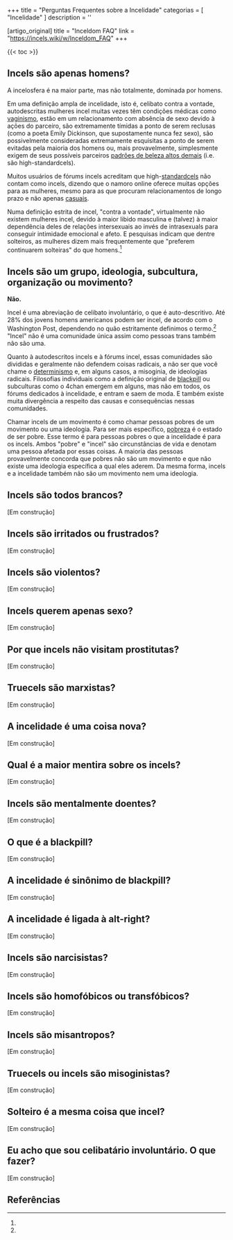 +++
title = "Perguntas Frequentes sobre a Incelidade"
categorias = [ "Incelidade" ]
description = ''

[artigo_original]
title = "Inceldom FAQ"
link = "https://incels.wiki/w/Inceldom_FAQ"
+++

{{< toc >}}

## Incels são apenas homens?
A incelosfera é na maior parte, mas não totalmente, dominada por homens.

Em uma definição ampla de incelidade, isto é, celibato contra a vontade, autodescritas mulheres incel muitas vezes têm condições médicas como [vaginismo](/artigos/vaginismo), estão em um relacionamento com absência de sexo devido à ações do parceiro, são extremamente tímidas a ponto de serem reclusas (como a poeta Emily Dickinson, que supostamente nunca fez sexo), são possivelmente consideradas extremamente esquisitas a ponto de serem evitadas pela maioria dos homens ou, mais provavelmente, simplesmente exigem de seus possíveis parceiros [padrões de beleza altos demais](/artigo/standardcel) (i.e. são high-standardcels).

Muitos usuários de fórums incels acreditam que high-[standardcels](/artigo/standardcel) não contam como incels, dizendo que o namoro online oferece muitas opções para as mulheres, mesmo para as que procuram relacionamentos de longo prazo e não apenas [casuais](/artigos/pump-and-dump).

Numa definição estrita de incel, "contra a vontade", virtualmente não existem mulheres incel, devido à maior libido masculina e (talvez) à maior dependência deles de relações intersexuais ao invés de intrasexuals para conseguir intimidade emocional e afeto. E pesquisas indicam que dentre solteiros, as mulheres dizem mais frequentemente que "preferem continuarem solteiras" do que homens.[^1]

## Incels são um grupo, ideologia, subcultura, organização ou movimento?
**Não.**

Incel é uma abreviação de celibato involuntário, o que é auto-descritivo. Até 28% dos jovens homens americanos podem ser incel, de acordo com o Washington Post, dependendo no quão estritamente definimos o termo.[^2] "Incel" não é uma comunidade única assim como pessoas trans também não são uma.

Quanto à autodescritos incels e à fórums incel, essas comunidades são divididas e geralmente não defendem coisas radicais, a não ser que você chame o [determinismo](/artigos/determinismo) e, em alguns casos, a misoginia, de ideologias radicais. Filosofias individuais como a definição original de [blackpill](/artigos/blackpill) ou subculturas como o 4chan emergem em alguns, mas não em todos, os fórums dedicados à incelidade, e entram e saem de moda. E também existe muita divergência a respeito das causas e consequências nessas comunidades.

Chamar incels de um movimento é como chamar pessoas pobres de um movimento ou uma ideologia. Para ser mais específico, [pobreza](/artigos/pobreza) é o estado de ser pobre. Esse termo é para pessoas pobres o que a incelidade é para os incels. Ambos "pobre" e "incel" são circunstâncias de vida e denotam uma pessoa afetada por essas coisas. A maioria das pessoas provavelmente concorda que pobres não são um movimento e que não existe uma ideologia específica a qual eles aderem. Da mesma forma, incels e a incelidade também não são um movimento nem uma ideologia.

## Incels são todos brancos?
[Em construção]

## Incels são irritados ou frustrados?
[Em construção]

## Incels são violentos?
[Em construção]

## Incels querem apenas sexo?
[Em construção]

## Por que incels não visitam prostitutas?
[Em construção]

## Truecels são marxistas?
[Em construção]

## A incelidade é uma coisa nova?
[Em construção]

## Qual é a maior mentira sobre os incels?
[Em construção]

## Incels são mentalmente doentes?
[Em construção]

## O que é a blackpill?
[Em construção]

## A incelidade é sinônimo de blackpill?
[Em construção]

## A incelidade é ligada à alt-right?
[Em construção]

## Incels são narcisistas?
[Em construção]

## Incels são homofóbicos ou transfóbicos?
[Em construção]

## Incels são misantropos?
[Em construção]

## Truecels ou incels são misoginistas?
[Em construção]

## Solteiro é a mesma coisa que incel?
[Em construção]

## Eu acho que sou celibatário involuntário. O que fazer?
[Em construção]

## Referências
[^1]:
[^2]: